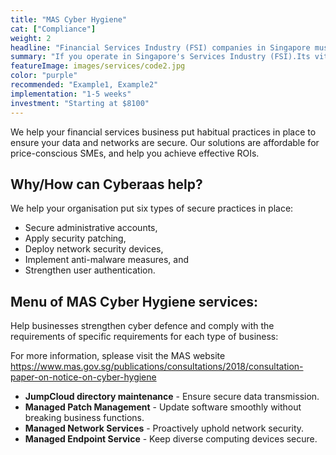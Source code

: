 ```yaml
---
title: "MAS Cyber Hygiene"
cat: ["Compliance"]
weight: 2
headline: "Financial Services Industry (FSI) companies in Singapore must comply with guidelines and mandatory notices issued by the Monetary Authority of Singapore (MAS)."
summary: "If you operate in Singapore's Services Industry (FSI).Its vital that you comply with guidelines and mandatory notices issued by the Monetary Authority of Singapore (MAS)."
featureImage: images/services/code2.jpg
color: "purple"
recommended: "Example1, Example2"
implementation: "1-5 weeks"
investment: "Starting at $8100"
---
```


We help your financial services business put habitual practices in place to ensure your data and networks are secure. Our solutions are affordable for price-conscious SMEs, and help you achieve effective ROIs. 

## Why/How can Cyberaas help?

We help your organisation put six types of secure practices in place:

- Secure administrative accounts,
- Apply security patching,
- Deploy network security devices,
- Implement anti-malware measures, and
- Strengthen user authentication.

## Menu of MAS Cyber Hygiene services:

Help businesses strengthen cyber defence and comply with the requirements of specific requirements for each type of business:

For more information, splease visit the MAS website https://www.mas.gov.sg/publications/consultations/2018/consultation-paper-on-notice-on-cyber-hygiene

- **JumpCloud directory maintenance** - Ensure secure data transmission.
- **Managed Patch Management** - Update software smoothly without breaking business functions.
- **Managed Network Services** - Proactively uphold network security.
- **Managed Endpoint Service** - Keep diverse computing devices secure.
